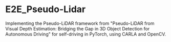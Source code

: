 # E2E_Pseudo-Lidar
Implementing the Pseudo-LiDAR framework from "Pseudo-LiDAR from Visual Depth Estimation:
Bridging the Gap in 3D Object Detection for Autonomous Driving" for self-driving in PyTorch, using CARLA and OpenCV.

